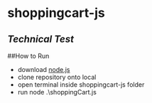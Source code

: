 # shoppingcart-js
## _Technical Test_

##How to Run
- download [node.js](https://nodejs.org/en) 
- clone repository onto local
- open terminal inside shoppingcart-js folder
- run node .\shoppingCart.js
